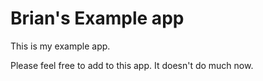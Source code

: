 # Brian's Example app

This is my example app.

Please feel free to add to this app. It doesn't do much now.
